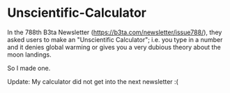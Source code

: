 # Unscientific-Calculator
In the 788th B3ta Newsletter (https://b3ta.com/newsletter/issue788/), they asked users to make an "Unscientific Calculator"; i.e. you type in a number and it denies global warming or gives you a very dubious theory about the moon landings.

So I made one.

Update: My calculator did not get into the next newsletter :(


